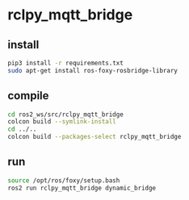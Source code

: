 # rclpy_mqtt_bridge

## install
```bash
pip3 install -r requirements.txt
sudo apt-get install ros-foxy-rosbridge-library
```

## compile
```bash
cd ros2_ws/src/rclpy_mqtt_bridge
colcon build --symlink-install
cd ../..
colcon build --packages-select rclpy_mqtt_bridge
```

## run
```bash
source /opt/ros/foxy/setup.bash
ros2 run rclpy_mqtt_bridge dynamic_bridge
```
